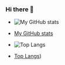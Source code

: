 ### Hi there 👋

<!--
**Akshayaap/Akshayaap** is a ✨ _special_ ✨ repository because its `README.md` (this file) appears on your GitHub profile.

Here are some ideas to get you started:

- 🔭 I’m currently working on manything
- 🌱 I’m currently learning everything
- 👯 I’m looking to collaborate on anything
- 🤔 I’m looking for help with somthing
- 💬 Ask me about nothing
- 📫 How to reach me: ...
- 😄 Pronouns: ...
- ⚡ Fun fact: ...
-->


- ![My GitHub stats](https://github-readme-stats.vercel.app/api?username=Akshayaap&show_icons=true&theme=radical)
- [My GitHub stats](https://github-readme-stats.vercel.app/api?username=SKR301&show_iconstrue&theme=radical)
- ![Top Langs](https://github-readme-stats.vercel.app/api/top-langs/?username=Akshayaap&layout=compact&theme=radical)

- [Top Langs](https://github-readme-stats.vercel.app/api/top-langs/?username=SKR301&ayout=compact&theme=radical))
